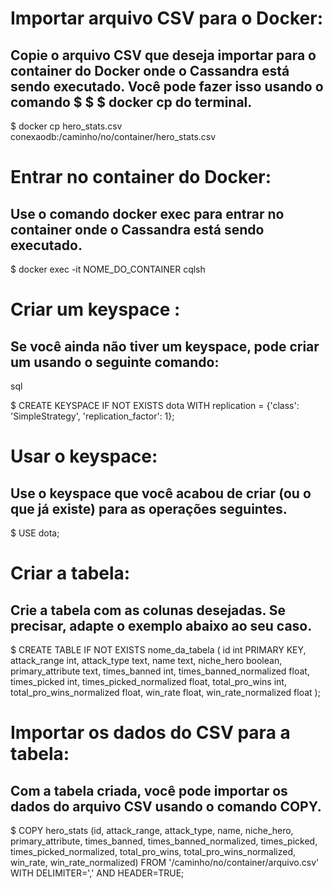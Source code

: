 # Importar arquivo CSV para o Docker:
## Copie o arquivo CSV que deseja importar para o container do Docker onde o Cassandra está sendo executado. Você pode fazer isso usando o comando $ $ $ docker cp do terminal.

$ docker cp hero_stats.csv conexaodb:/caminho/no/container/hero_stats.csv

# Entrar no container do Docker:
## Use o comando docker exec para entrar no container onde o Cassandra está sendo executado.

$ docker exec -it NOME_DO_CONTAINER cqlsh

# Criar um keyspace :
## Se você ainda não tiver um keyspace, pode criar um usando o seguinte comando:
sql

$ CREATE KEYSPACE IF NOT EXISTS dota WITH replication = {'class': 'SimpleStrategy', 'replication_factor': 1};
# Usar o keyspace:
## Use o keyspace que você acabou de criar (ou o que já existe) para as operações seguintes.

$ USE dota;
# Criar a tabela:
## Crie a tabela com as colunas desejadas. Se precisar, adapte o exemplo abaixo ao seu caso.

$ CREATE TABLE IF NOT EXISTS nome_da_tabela (
    id int PRIMARY KEY,
    attack_range int,
    attack_type text,
    name text,
    niche_hero boolean,
    primary_attribute text,
    times_banned int,
    times_banned_normalized float,
    times_picked int,
    times_picked_normalized float,
    total_pro_wins int,
    total_pro_wins_normalized float,
    win_rate float,
    win_rate_normalized float
);

# Importar os dados do CSV para a tabela:
## Com a tabela criada, você pode importar os dados do arquivo CSV usando o comando COPY.

$ COPY hero_stats (id, attack_range, attack_type, name, niche_hero, primary_attribute, times_banned, times_banned_normalized, times_picked, times_picked_normalized, total_pro_wins, total_pro_wins_normalized, win_rate, win_rate_normalized) FROM '/caminho/no/container/arquivo.csv' WITH DELIMITER=',' AND HEADER=TRUE;
